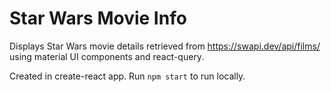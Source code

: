 # Star Wars Movie Info

Displays Star Wars movie details retrieved from https://swapi.dev/api/films/ using material UI components and react-query.

Created in create-react app. Run `npm start` to run locally.